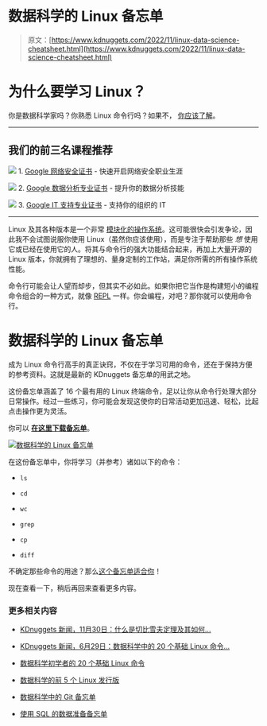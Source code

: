 # 数据科学的 Linux 备忘单

> 原文：[https://www.kdnuggets.com/2022/11/linux-data-science-cheatsheet.html](https://www.kdnuggets.com/2022/11/linux-data-science-cheatsheet.html)

# 为什么要学习 Linux？

你是数据科学家吗？你熟悉 Linux 命令行吗？如果不， [你应该了解](https://towardsdatascience.com/why-the-cli-is-essential-for-data-scientists-cd7016f86d49)。

* * *

## 我们的前三名课程推荐

![](../Images/0244c01ba9267c002ef39d4907e0b8fb.png) 1\. [Google 网络安全证书](https://www.kdnuggets.com/google-cybersecurity) - 快速开启网络安全职业生涯

![](../Images/e225c49c3c91745821c8c0368bf04711.png) 2\. [Google 数据分析专业证书](https://www.kdnuggets.com/google-data-analytics) - 提升你的数据分析技能

![](../Images/0244c01ba9267c002ef39d4907e0b8fb.png) 3\. [Google IT 支持专业证书](https://www.kdnuggets.com/google-itsupport) - 支持你的组织的 IT

* * *

Linux 及其各种版本是一个非常 [模块化的操作系统](https://www.dsbscience.com/freepubs/linuxoverwindows/node9.html)。这可能很快会引发争论，因此我不会试图说服你使用 Linux（虽然你应该使用），而是专注于帮助那些 *想* 使用它或已经在使用它的人。将其与命令行的强大功能结合起来，再加上大量开源的 Linux 版本，你就拥有了理想的、量身定制的工作站，满足你所需的所有操作系统性能。

命令行可能会让人望而却步，但其实不必如此。如果你把它当作是构建短小的编程命令组合的一种方式，就像 [REPL](https://en.wikipedia.org/wiki/Read%E2%80%93eval%E2%80%93print_loop) 一样。你会编程，对吧？那你就可以使用命令行。

# 数据科学的 Linux 备忘单

成为 Linux 命令行高手的真正诀窍，不仅在于学习可用的命令，还在于保持方便的参考资料。这就是最新的 KDnuggets 备忘单的用武之地。

这份备忘单涵盖了 16 个最有用的 Linux 终端命令，足以让你从命令行处理大部分日常操作。经过一些练习，你可能会发现这使你的日常活动更加迅速、轻松，比起点击操作更为灵活。

你可以 [**在这里下载备忘单**](https://www.kdnuggets.com/publications/sheets/Linux_for_Data_Science_Cheatsheet_KDnuggets.pdf)。

[](https://www.kdnuggets.com/publications/sheets/Linux_for_Data_Science_Cheatsheet_KDnuggets.pdf)

[![数据科学的 Linux 备忘单](../Images/77db8ad64451111438b383bd9505baab.png)](https://www.kdnuggets.com/publications/sheets/Linux_for_Data_Science_Cheatsheet_KDnuggets.pdf)

在这份备忘单中，你将学习（并参考）诸如以下的命令：

+   `ls`

+   `cd`

+   `wc`

+   `grep`

+   `cp`

+   `diff`

不确定那些命令的用途？那么[这个备忘单适合你](https://www.kdnuggets.com/publications/sheets/Linux_for_Data_Science_Cheatsheet_KDnuggets.pdf)！

现在查看一下，稍后再回来查看更多内容。

### 更多相关内容

+   [KDnuggets 新闻，11月30日：什么是切比雪夫定理及其如何…](https://www.kdnuggets.com/2022/n46.html)

+   [KDnuggets 新闻，6月29日：数据科学中的 20 个基础 Linux 命令…](https://www.kdnuggets.com/2022/n26.html)

+   [数据科学初学者的 20 个基础 Linux 命令](https://www.kdnuggets.com/2022/06/20-basic-linux-commands-data-science-beginners.html)

+   [数据科学的前 5 个 Linux 发行版](https://www.kdnuggets.com/top-5-linux-distro-for-data-science)

+   [数据科学中的 Git 备忘单](https://www.kdnuggets.com/2022/11/git-data-science-cheatsheet.html)

+   [使用 SQL 的数据准备备忘单](https://www.kdnuggets.com/2021/05/data-preparation-sql-cheat-sheet.html)

